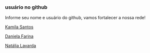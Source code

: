 ### usuário no github 

Informe seu nome e usuário do github, vamos fortalecer a nossa rede! 

[Kamila Santos](https://github.com/kamilahsantos)

[Daniela Farina](https://github.com/AlNULlNDALE)


[Natália Lavarda](https://github.com/natalia-lavarda)
